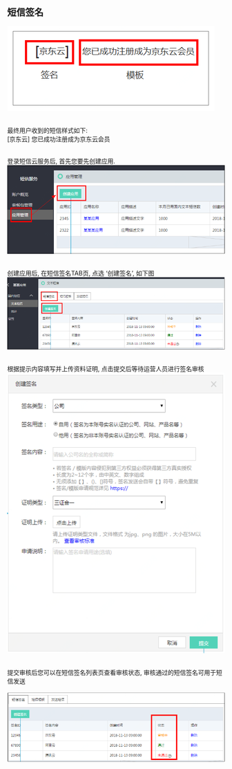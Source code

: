 ## 短信签名 <br>

![短信样例](../../../../image/Short-Message-Service/dx-009.png?raw=true)<br><br>

最终用户收到的短信样式如下: <br>
[京东云] 您已成功注册成为京东云会员<br><br>

登录短信云服务后, 首先您要先创建应用. <br>
![应用管理](../../../../image/Short-Message-Service/dx-010.png?raw=true)<br><br>

创建应用后, 在短信签名TAB页, 点选 ‘创建签名’, 如下图<br>
![创建签名](../../../../image/Short-Message-Service/dx-011.png?raw=true)<br><br>

根据提示内容填写并上传资料证明, 点击提交后等待运营人员进行签名审核<br>
![创建签名](../../../../image/Short-Message-Service/dx-012.png?raw=true)<br><br>

提交审核后您可以在短信签名列表页查看审核状态, 审核通过的短信签名可用于短信发送<br><br>
![查看状态](../../../../image/Short-Message-Service/dx-013.png?raw=true)

